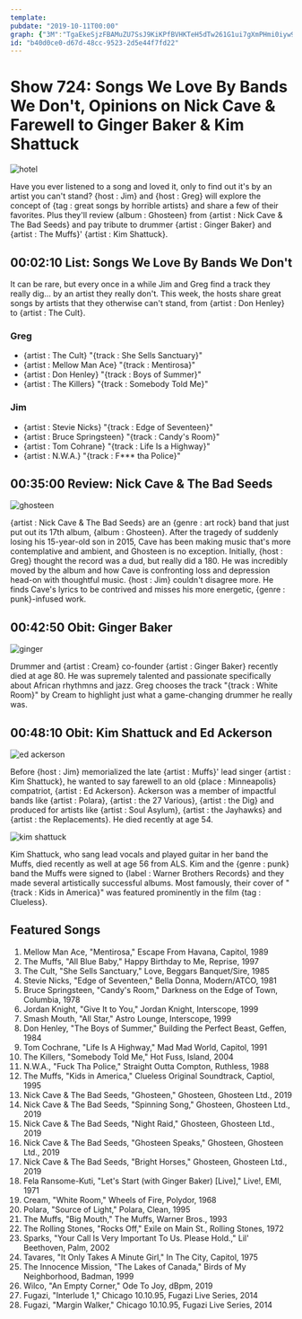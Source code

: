 ```yaml
---
template: 
pubdate: "2019-10-11T00:00"
graph: {"3M":"TgaEkeSjzFBAMuZU7SsJ9KiKPfBVHKTeH5dTw261G1ui7gXmPHmi0iyw9PKh2fSA58CQcmBLfgIFemef","1MC":"2PjR1eeopj"}
id: "b40d0ce0-d67d-48cc-9523-2d5e44f7fd22"
---
```






# Show 724: Songs We Love By Bands We Don't, Opinions on Nick Cave & Farewell to Ginger Baker & Kim Shattuck

![hotel](https://static.soundopinions.org/images/2019/hotel_california.jpg)

Have you ever listened to a song and loved it, only to find out it's by an artist you can't stand? {host : Jim} and {host : Greg} will explore the concept of {tag : great songs by horrible artists} and share a few of their favorites. Plus they'll review {album : Ghosteen} from {artist : Nick Cave & The Bad Seeds} and pay tribute to drummer {artist : Ginger Baker} and {artist : The Muffs}' {artist : Kim Shattuck}.



## 00:02:10 List: Songs We Love By Bands We Don't

It can be rare, but every once in a while Jim and Greg find a track they really dig... by an artist they really don't. This week, the hosts share great songs by artists that they otherwise can't stand, from {artist : Don Henley} to {artist : The Cult}.


### Greg

- {artist : The Cult} "{track : She Sells Sanctuary}"
- {artist : Mellow Man Ace} "{track : Mentirosa}"
- {artist : Don Henley}  "{track : Boys of Summer}"
- {artist : The Killers} "{track : Somebody Told Me}"


### Jim

- {artist : Stevie Nicks} "{track : Edge of Seventeen}"
- {artist : Bruce Springsteen} "{track : Candy's Room}"
- {artist : Tom Cohrane} "{track : Life Is a Highway}"
- {artist : N.W.A.} "{track : F*** tha Police}"



## 00:35:00 Review: Nick Cave & The Bad Seeds

![ghosteen](https://static.soundopinions.org/assets/724/1MC0.jpg)

{artist : Nick Cave & The Bad Seeds} are an {genre : art rock} band that just put out its 17th album, {album : Ghosteen}. After the tragedy of suddenly losing his 15-year-old son in 2015, Cave has been making music that's more contemplative and ambient, and Ghosteen is no exception. Initially, {host : Greg} thought the record was a dud, but really did a 180. He was incredibly moved by the album and how Cave is confronting loss and depression head-on with thoughtful music. {host : Jim} couldn't disagree more. He finds Cave's lyrics to be contrived and misses his more energetic, {genre : punk}-infused work.



## 00:42:50 Obit: Ginger Baker

![ginger](https://static.soundopinions.org/assets/724/1ZE0.jpg)

Drummer and {artist : Cream} co-founder {artist : Ginger Baker} recently died at age 80. He was supremely talented and passionate specifically about African rhythmns and jazz. Greg chooses the track "{track : White Room}" by Cream to highlight just what a game-changing drummer he really was.



## 00:48:10 Obit: Kim Shattuck and Ed Ackerson

![ed ackerson](https://static.soundopinions.org/assets/724/28A0.jpg)

Before {host : Jim} memorialized the late {artist : Muffs}' lead singer {artist : Kim Shattuck}, he wanted to say farewell to an old {place : Minneapolis} compatriot, {artist : Ed Ackerson}. Ackerson was a member of impactful bands like {artist : Polara}, {artist : the 27 Various}, {artist : the Dig} and produced for artists like {artist : Soul Asylum}, {artist : the Jayhawks} and {artist : the Replacements}. He died recently at age 54.

![kim shattuck](https://static.soundopinions.org/assets/724/28A1.jpg)

Kim Shattuck, who sang lead vocals and played guitar in her band the Muffs, died recently as well at age 56 from ALS. Kim and the {genre : punk} band the Muffs were signed to {label : Warner Brothers Records} and they made several artistically successful albums. Most famously, their cover of "{track : Kids in America}" was featured prominently in the film {tag : Clueless}.



## Featured Songs

1. Mellow Man Ace, "Mentirosa," Escape From Havana, Capitol, 1989
2. The Muffs, "All Blue Baby," Happy Birthday to Me, Reprise, 1997
3. The Cult, "She Sells Sanctuary," Love, Beggars Banquet/Sire, 1985
4. Stevie Nicks, "Edge of Seventeen," Bella Donna, Modern/ATCO, 1981
5. Bruce Springsteen, "Candy's Room," Darkness on the Edge of Town, Columbia, 1978
6. Jordan Knight, "Give It to You," Jordan Knight, Interscope, 1999
7. Smash Mouth, "All Star," Astro Lounge, Interscope, 1999
8. Don Henley, "The Boys of Summer," Building the Perfect Beast, Geffen, 1984
9. Tom Cochrane, "Life Is A Highway," Mad Mad World, Capitol, 1991
10. The Killers, "Somebody Told Me," Hot Fuss, Island, 2004
11. N.W.A., "Fuck Tha Police," Straight Outta Compton, Ruthless, 1988
12. The Muffs, "Kids in America," Clueless Original Soundtrack, Captiol, 1995
13. Nick Cave & The Bad Seeds, "Ghosteen," Ghosteen, Ghosteen Ltd., 2019
14. Nick Cave & The Bad Seeds, "Spinning Song," Ghosteen, Ghosteen Ltd., 2019
15. Nick Cave & The Bad Seeds, "Night Raid," Ghosteen, Ghosteen Ltd., 2019
16. Nick Cave & The Bad Seeds, "Ghosteen Speaks," Ghosteen, Ghosteen Ltd., 2019
17. Nick Cave & The Bad Seeds, "Bright Horses," Ghosteen, Ghosteen Ltd., 2019
18. Fela Ransome-Kuti, "Let's Start (with Ginger Baker) [Live]," Live!, EMI, 1971
19. Cream, "White Room," Wheels of Fire, Polydor, 1968
20. Polara, "Source of Light," Polara, Clean, 1995
21. The Muffs, "Big Mouth," The Muffs, Warner Bros., 1993
22. The Rolling Stones, "Rocks Off," Exile on Main St., Rolling Stones, 1972
23. Sparks, "Your Call Is Very Important To Us. Please Hold.," Lil' Beethoven, Palm, 2002
24. Tavares, "It Only Takes A Minute Girl," In The City, Capitol, 1975
25. The Innocence Mission, "The Lakes of Canada," Birds of My Neighborhood, Badman, 1999
26. Wilco, "An Empty Corner," Ode To Joy, dBpm, 2019
27. Fugazi, "Interlude 1," Chicago 10.10.95, Fugazi Live Series, 2014
28. Fugazi, "Margin Walker," Chicago 10.10.95, Fugazi Live Series, 2014